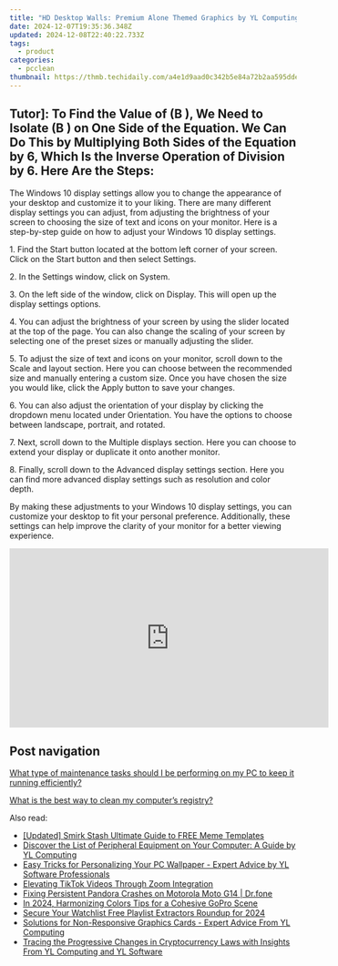 ```yaml
---
title: "HD Desktop Walls: Premium Alone Themed Graphics by YL Computing - High-Quality Screen Savers & Photo Collections"
date: 2024-12-07T19:35:36.348Z
updated: 2024-12-08T22:40:22.733Z
tags:
  - product
categories:
  - pcclean
thumbnail: https://thmb.techidaily.com/a4e1d9aad0c342b5e84a72b2aa595ddec8716c1b81e2111a8c2aa2cbab431fe7.jpg
---
```


## Tutor]: To Find the Value of \(B \), We Need to Isolate \(B \) on One Side of the Equation. We Can Do This by Multiplying Both Sides of the Equation by 6, Which Is the Inverse Operation of Division by 6. Here Are the Steps:

The Windows 10 display settings allow you to change the appearance of your desktop and customize it to your liking. There are many different display settings you can adjust, from adjusting the brightness of your screen to choosing the size of text and icons on your monitor. Here is a step-by-step guide on how to adjust your Windows 10 display settings. 

1\. Find the Start button located at the bottom left corner of your screen. Click on the Start button and then select Settings.

2\. In the Settings window, click on System.

3\. On the left side of the window, click on Display. This will open up the display settings options. 

4\. You can adjust the brightness of your screen by using the slider located at the top of the page. You can also change the scaling of your screen by selecting one of the preset sizes or manually adjusting the slider.

5\. To adjust the size of text and icons on your monitor, scroll down to the Scale and layout section. Here you can choose between the recommended size and manually entering a custom size. Once you have chosen the size you would like, click the Apply button to save your changes.

6\. You can also adjust the orientation of your display by clicking the dropdown menu located under Orientation. You have the options to choose between landscape, portrait, and rotated.

7\. Next, scroll down to the Multiple displays section. Here you can choose to extend your display or duplicate it onto another monitor.

8\. Finally, scroll down to the Advanced display settings section. Here you can find more advanced display settings such as resolution and color depth. 

By making these adjustments to your Windows 10 display settings, you can customize your desktop to fit your personal preference. Additionally, these settings can help improve the clarity of your monitor for a better viewing experience.

<!-- affiliate ads begin -->
<iframe width="560" height="315" src="https://www.youtube.com/embed/nlwr9LjJ-ng?si=I6UNAtfBkY2FTceu" title="YouTube video player" frameborder="0" allow="accelerometer; autoplay; clipboard-write; encrypted-media; gyroscope; picture-in-picture; web-share" referrerpolicy="strict-origin-when-cross-origin" allowfullscreen></iframe>
<!-- affiliate ads end -->

## Post navigation

[What type of maintenance tasks should I be performing on my PC to keep it running efficiently?](https://tools.techidaily.com/pcclean/products/)

[What is the best way to clean my computer’s registry?](https://tools.techidaily.com/pcclean/products/)

<ins class="adsbygoogle"
     style="display:block"
     data-ad-format="autorelaxed"
     data-ad-client="ca-pub-7571918770474297"
     data-ad-slot="1223367746"></ins>

<ins class="adsbygoogle"
     style="display:block"
     data-ad-client="ca-pub-7571918770474297"
     data-ad-slot="8358498916"
     data-ad-format="auto"
     data-full-width-responsive="true"></ins>

<span class="atpl-alsoreadstyle">Also read:</span>
<div><ul>
<li><a href="https://extra-support.techidaily.com/updated-smirk-stash-ultimate-guide-to-free-meme-templates/"><u>[Updated] Smirk Stash Ultimate Guide to FREE Meme Templates</u></a></li>
<li><a href="https://win-cloud.techidaily.com/discover-the-list-of-peripheral-equipment-on-your-computer-a-guide-by-yl-computing/"><u>Discover the List of Peripheral Equipment on Your Computer: A Guide by YL Computing</u></a></li>
<li><a href="https://win-cloud.techidaily.com/easy-tricks-for-personalizing-your-pc-wallpaper-expert-advice-by-yl-software-professionals/"><u>Easy Tricks for Personalizing Your PC Wallpaper - Expert Advice by YL Software Professionals</u></a></li>
<li><a href="https://fox-links.techidaily.com/elevating-tiktok-videos-through-zoom-integration/"><u>Elevating TikTok Videos Through Zoom Integration</u></a></li>
<li><a href="https://howto.techidaily.com/fixing-persistent-pandora-crashes-on-motorola-moto-g14-drfone-by-drfone-fix-android-problems-fix-android-problems/"><u>Fixing Persistent Pandora Crashes on Motorola Moto G14 | Dr.fone</u></a></li>
<li><a href="https://some-knowledge.techidaily.com/in-2024-harmonizing-colors-tips-for-a-cohesive-gopro-scene/"><u>In 2024, Harmonizing Colors Tips for a Cohesive GoPro Scene</u></a></li>
<li><a href="https://youtube-data.techidaily.com/e-your-watchlist-free-playlist-extractors-roundup-for-2024/"><u>Secure Your Watchlist Free Playlist Extractors Roundup for 2024</u></a></li>
<li><a href="https://win-cloud.techidaily.com/solutions-for-non-responsive-graphics-cards-expert-advice-from-yl-computing/"><u>Solutions for Non-Responsive Graphics Cards - Expert Advice From YL Computing</u></a></li>
<li><a href="https://win-cloud.techidaily.com/tracing-the-progressive-changes-in-cryptocurrency-laws-with-insights-from-yl-computing-and-yl-software/"><u>Tracing the Progressive Changes in Cryptocurrency Laws with Insights From YL Computing and YL Software</u></a></li>
</ul></div>


